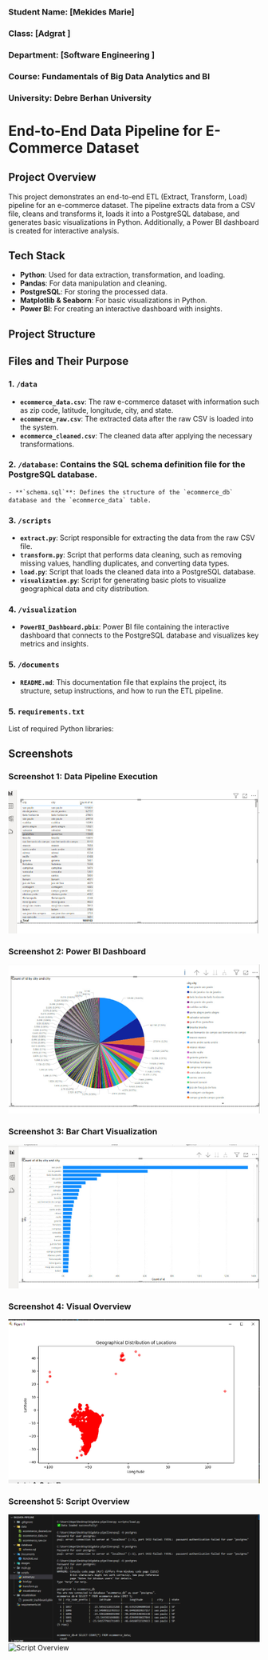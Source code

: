 
### Student Name: [Mekides Marie]
### Class: [Adgrat ]
### Department: [Software Engineering ]
### Course: Fundamentals of Big Data Analytics and BI
### University: Debre Berhan University

# End-to-End Data Pipeline for E-Commerce Dataset

## Project Overview

This project demonstrates an end-to-end ETL (Extract, Transform, Load) pipeline for an e-commerce dataset. The pipeline extracts data from a CSV file, cleans and transforms it, loads it into a PostgreSQL database, and generates basic visualizations in Python. Additionally, a Power BI dashboard is created for interactive analysis.


## Tech Stack

- **Python**: Used for data extraction, transformation, and loading.
- **Pandas**: For data manipulation and cleaning.
- **PostgreSQL**: For storing the processed data.
- **Matplotlib & Seaborn**: For basic visualizations in Python.
- **Power BI**: For creating an interactive dashboard with insights.

## Project Structure


## Files and Their Purpose

### 1. `/data`
- **`ecommerce_data.csv`**: The raw e-commerce dataset with information such as zip code, latitude, longitude, city, and state.
- **`ecommerce_raw.csv`**: The extracted data after the raw CSV is loaded into the system.
- **`ecommerce_cleaned.csv`**: The cleaned data after applying the necessary transformations.

### 2. **`/database`**: Contains the SQL schema definition file for the PostgreSQL database.
    - **`schema.sql`**: Defines the structure of the `ecommerce_db` database and the `ecommerce_data` table.


### 3. `/scripts`
- **`extract.py`**: Script responsible for extracting the data from the raw CSV file.
- **`transform.py`**: Script that performs data cleaning, such as removing missing values, handling duplicates, and converting data types.
- **`load.py`**: Script that loads the cleaned data into a PostgreSQL database.
- **`visualization.py`**: Script for generating basic plots to visualize geographical data and city distribution.

### 4. `/visualization`
- **`PowerBI_Dashboard.pbix`**: Power BI file containing the interactive dashboard that connects to the PostgreSQL database and visualizes key metrics and insights.

### 5. `/documents`
- **`README.md`**: This documentation file that explains the project, its structure, setup instructions, and how to run the ETL pipeline.

### 5. `requirements.txt`
List of required Python libraries:

## Screenshots

### Screenshot 1: Data Pipeline Execution
![Data Pipeline Execution](images/table.jpg)

### Screenshot 2: Power BI Dashboard
![Power BI Dashboard](images/piechart.jpg)

### Screenshot 3: Bar Chart Visualization
![Bar Chart Visualization](images/barchart.jpg)

### Screenshot 4: Visual Overview
![Visual Overview](images/visual.jpg)

### Screenshot 5: Script Overview
![Script Overview](images/load.jpg)
![Script Overview](images/extarct&transform.jpg)


